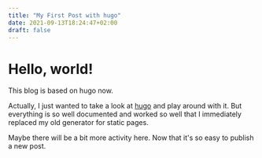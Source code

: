 ```yaml
---
title: "My First Post with hugo"
date: 2021-09-13T18:24:47+02:00
draft: false
---
```


# Hello, world!

This blog is based on hugo now.

Actually, I just wanted to take a look at [hugo](https://gohugo.io) and play around with it. But everything is so well documented and worked so well that I immediately replaced my old generator for static pages.

Maybe there will be a bit more activity here. Now that it's so easy to publish a new post.